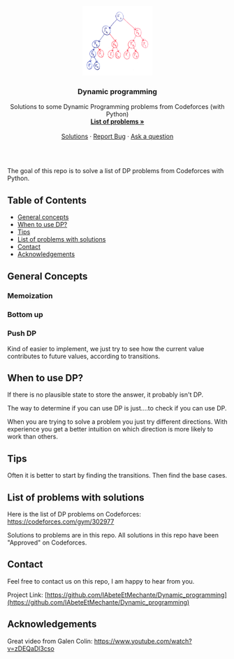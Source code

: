 <!-- PROJECT LOGO -->
<br />
<p align="center">
  <a href="https://github.com/IAbeteEtMechante/Dynamic_programming">
    <img src="Images/fibonacci-naive.png" alt="Logo" width="160" height="160">
  </a>

  <h3 align="center">Dynamic programming</h3>

  <p align="center">
    Solutions to some Dynamic Programming problems from Codeforces (with Python)
    <br />
    <a href="https://codeforces.com/gym/302977"><strong>List of problems »</strong></a>
    <br />
    <br />
    <a href="https://github.com/IAbeteEtMechante/Dynamic_programming">Solutions</a>
    ·
    <a href="https://github.com/IAbeteEtMechante/Dynamic_programming/issues">Report Bug</a>
    ·
    <a href="https://github.com/IAbeteEtMechante/Dynamic_programming/issues">Ask a question</a>
  </p>
</p>

<br>
<br>

The goal of this repo is to solve a list of DP problems from Codeforces with Python.
<br>



<!-- TABLE OF CONTENTS -->
## Table of Contents

* [General concepts](#general-concepts)
* [When to use DP?](#when-to-use-dp)
* [Tips](#tips)
* [List of problems with solutions](#list-of-problems-with-solutions)
* [Contact](#contact)
* [Acknowledgements](#acknowledgements)


<!-- GENERAL CONCEPTS -->
## General Concepts

### Memoization

### Bottom up

### Push DP
Kind of easier to implement, we just try to see how the current value contributes to future values, according to transitions.


<!-- WHEN TO USE DP -->
## When to use DP?

If there is no plausible state to store the answer, it probably isn't DP.

The way to determine if you can use DP is just....to check if you can use DP.

When you are trying to solve a problem you just try different directions. With experience you get a better intuition on which direction is more likely to work than others.

<!-- TIPS -->
## Tips

Often it is better to start by finding the transitions. Then find the base cases.

<!-- LIST OF PROBLEMS WITH SOLUTIONS -->
## List of problems with solutions

Here is the list of DP problems on Codeforces:
https://codeforces.com/gym/302977

Solutions to problems are in this repo. All solutions in this repo have been "Approved" on Codeforces.

<!-- CONTACT -->
## Contact

Feel free to contact us on this repo, I am happy to hear from you.

Project Link: [https://github.com/IAbeteEtMechante/Dynamic_programming](https://github.com/IAbeteEtMechante/Dynamic_programming)




<!-- ACKNOWLEDGEMENTS -->
## Acknowledgements
Great video from Galen Colin:
https://www.youtube.com/watch?v=zDEQaDl3cso
<!-- MARKDOWN LINKS & IMAGES -->
<!-- https://www.markdownguide.org/basic-syntax/#reference-style-links -->
[fibo-logo]: Images/fibonacci-naive.png

